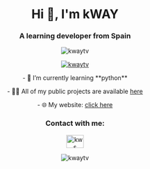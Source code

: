 <h1 align="center">Hi 👋, I'm kWAY</h1>
<h3 align="center">A learning developer from Spain</h3>

<p align="center"> <img src="https://komarev.com/ghpvc/?username=kwaytv&label=Profile%20views&color=0e75b6&style=flat" alt="kwaytv" /> </p>

<p align="center"> <a href="https://github.com/ryo-ma/github-profile-trophy"><img src="https://github-profile-trophy.vercel.app/?username=kwaytv" alt="kwaytv" /></a> </p>

<p align="center">- 🌱 I’m currently learning **python**</p>
<p align="center">- 👨‍💻 All of my public projects are available <a href="https://github.com/kWAYTV?tab=repositories">here</a></p>
<p align="center">- 🌐 My website: <a href="https://kwayservices.top/">click here</a></p>

<h3 align="center">Contact with me:</h3>
<p align="center">
<a href="https://discord.gg/kws" target="blank"><img align="center" src="https://raw.githubusercontent.com/rahuldkjain/github-profile-readme-generator/master/src/images/icons/Social/discord.svg" alt="kws" height="30" width="40" /></a>
</p>

<p align="center">
  <img src="https://github-readme-stats.vercel.app/api?username=kwaytv&show_icons=true&locale=en" alt="kwaytv">
</p>
